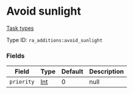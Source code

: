 # Avoid sunlight
[Task types](../task_types_types.md)

Type ID: `ra_additions:avoid_sunlight`
### Fields
Field | Type | Default | Description
------|------|---------|-------------
`priority` | [Int](../data_types/int.md) | 0 | null
